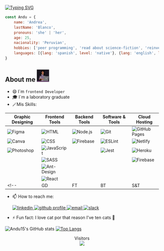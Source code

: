 <!-- # Hi there 👋! My name`s Andrea 🇵🇪 -->

[![Typing SVG](https://readme-typing-svg.herokuapp.com?color=%23F713C8&lines=Hi+there+%F0%9F%91%8B!+My+name%60s+Andrea+%F0%9F%87%B5%F0%9F%87%AA)](https://git.io/typing-svg)

```js
const Andu = {
    name: 'Andrea',
    lastName: 'Blanco',
    pronouns: 'she' | 'her',
    age: 25,
    nacionality: 'Peruvian',
    hobbies: ['peer programming', 'read about science-fiction', 'reinvent myself', 'study new things'],
    languages: [{lang: 'spanish', level: 'native'}, {lang: 'english', level: 'B1'}, {lang: 'Korean', level: 'beginner'}],
}
```

## About me <img src="photoProfile.png" width='40' height='40' alt='photo profile' />
- :smile: I`m ``frontend Developer``
- 🎓 I`m a laboratory graduate
- 🪄Mis Skills:  

| Graphic Designing | Frontend Tools | Backend Tools | Software & Tools | Cloud Hosting |
| ------ | ------ | ------ | ------ | ------ |
| ![Figma](https://img.shields.io/badge/Figma-ffca28?style=flate&logo=figma&logoColor=black) | ![HTML](https://img.shields.io/badge/HTML5%20-%23E34F26.svg?logo=html5&logoColor=white) | ![Node.js](https://img.shields.io/badge/Node.js-43853D?logo=node.js&logoColor=white) | ![Git](https://img.shields.io/badge/Git%20-%23F05033.svg?logo=git&logoColor=white) | ![GitHub Pages](https://img.shields.io/badge/GitHub%20Pages-%23327FC7.svg?style=flat&logo=github&logoColor=white) |
| ![Canva](https://img.shields.io/badge/Canva-%2300C4CC.svg?style=flat&logo=Canva&logoColor=white) | ![CSS](https://img.shields.io/badge/CSS%20-%231572B6.svg?logo=css3&logoColor=white) | ![Firebase](https://img.shields.io/badge/Firebase-ffca28?style=flate&logo=firebase&logoColor=black) | ![ESLint](https://img.shields.io/badge/ESLint-4B3263?logo=eslint&logoColor=white) | ![Netlify](https://img.shields.io/badge/netlify-%23000000.svg?&logo=netlify&logoColor=#00C7B7) |
| ![Photoshop](https://aleen42.github.io/badges/src/photoshop.svg) | ![JavaScript](https://img.shields.io/badge/JavaScript%20-%23F7DF1E.svg?logo=javascript&logoColor=black) |  | ![Jest](https://img.shields.io/badge/-jest-%23C21325?logo=jest&logoColor=white) | ![Heroku](https://img.shields.io/badge/heroku-%23430098.svg?&logo=heroku&logoColor=white) |
|  | ![SASS](https://img.shields.io/badge/SASS-hotpink.svg?logo=SASS&logoColor=white) |  |  | ![Firebase](https://img.shields.io/badge/firebase-%23039BE5.svg?&logo=firebase) |
|  | ![Ant-Design](https://img.shields.io/badge/-AntDesign-%230170FE?logo=ant-design&logoColor=white) |  |  |  |
|  | ![React](https://img.shields.io/badge/react-%2320232a.svg?&logo=react&logoColor=%2361DAFB) |  |  |  |
<!-- | GD | FT | BT | S&T | CH | -->

- 📫 How to reach me: 
    <section>
    <a href="https://www.linkedin.com/in/andrea-estefania-blanco-avila-b78036156/" target="_blank">
        <img src="https://img.icons8.com/fluency/48/000000/linkedin.png" width='40' height='40' alt='linkedin' />
    </a>
    <a href="https://github.com/Andu15" target="_blank">
        <img src="https://img.icons8.com/plasticine/100/000000/github.png" width='40' height='40' alt='github profile' />
    </a>
    <a href="mailto:estefania_8_3@hotmail.com?Subject=Hi%20Andrea!">
        <img src="https://img.icons8.com/dusk/64/000000/windows-live-mail.png" width='40' height='40' alt='email'/>
    </a>
    <a href="https://app.slack.com/client/T0NNB6T0R/D022URF313L/user_profile/U02310UDQUC">
        <img src="https://img.icons8.com/color/48/000000/slack-new.png" width='40' height='40' alt='slack'/>
    </a>
    </section>
    
- ⚡ Fun fact: I love cat por that reason I've ten cats 🤣

![Andu15's GitHub stats](https://github-readme-stats.vercel.app/api?username=Andu15&show_icons=true&theme=cobalt)
[![Top Langs](https://github-readme-stats.vercel.app/api/top-langs/?username=Andu15&layout=compact)](https://github.com/Andu15/github-readme-stats)

<p align="center">   
  Visitors<br>
  <img src="https://profile-counter.glitch.me/Andu15/count.svg" />  
</p>  
